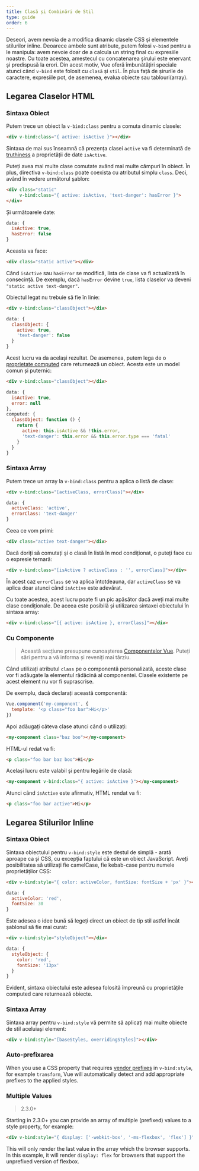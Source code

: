 ```yaml
---
title: Clasă și Combinări de Stil
type: guide
order: 6
---
```


Deseori, avem nevoia de a modifica dinamic clasele CSS și elementele stilurilor inline. Deoarece ambele sunt atribute, putem folosi `v-bind` pentru a le manipula: avem nevoie doar de a calcula un string final cu expresiile noastre. Cu toate acestea, amestecul cu concatenarea șirului este enervant și predispusă la erori. Din acest motiv, Vue oferă îmbunătățiri speciale atunci când `v-bind` este folosit cu `clasă` și `stil`. În plus față de șirurile de caractere, expresiile pot, de asemenea, evalua  obiecte sau tablouri(array).
 

## Legarea Claselor HTML

### Sintaxa Obiect

Putem trece un obiect la `v-bind:class` pentru a comuta dinamic clasele:

``` html
<div v-bind:class="{ active: isActive }"></div>
```

Sintaxa de mai sus înseamnă că prezența clasei `active` va fi determinată de [truthiness](https://developer.mozilla.org/en-US/docs/Glossary/Truthy) a proprietății de date `isActive`.

Puteți avea mai multe clase comutate având mai multe câmpuri în obiect. În plus, directiva `v-bind:class` poate coexista cu atributul simplu `class`. Deci, având în vedere următorul șablon:

``` html
<div class="static"
     v-bind:class="{ active: isActive, 'text-danger': hasError }">
</div>
```

Și următoarele date:

``` js
data: {
  isActive: true,
  hasError: false
}
```

Aceasta va face:

``` html
<div class="static active"></div>
```

Când `isActive` sau `hasError` se modifică, lista de clase va fi actualizată în consecință. De exemplu, dacă `hasError` devine `true`, lista claselor va deveni `"static active text-danger"`.

Obiectul legat nu trebuie să fie în linie:

``` html
<div v-bind:class="classObject"></div>
```
``` js
data: {
  classObject: {
    active: true,
    'text-danger': false
  }
}
```

Acest lucru va da același rezultat. De asemenea, putem lega de o [proprietate computed](computed.html) care returnează un obiect. Acesta este un model comun și puternic:

``` html
<div v-bind:class="classObject"></div>
```
``` js
data: {
  isActive: true,
  error: null
},
computed: {
  classObject: function () {
    return {
      active: this.isActive && !this.error,
      'text-danger': this.error && this.error.type === 'fatal'
    }
  }
}
```

### Sintaxa Array

Putem trece un array la `v-bind:class` pentru a aplica o listă de clase:

``` html
<div v-bind:class="[activeClass, errorClass]"></div>
```
``` js
data: {
  activeClass: 'active',
  errorClass: 'text-danger'
}
```

Ceea ce vom primi:

``` html
<div class="active text-danger"></div>
```

Dacă doriți să comutați și o clasă în listă în mod condiționat, o puteți face cu o expresie ternară:

``` html
<div v-bind:class="[isActive ? activeClass : '', errorClass]"></div>
```

În acest caz `errorClass` se va aplica întotdeauna, dar `activeClass` se va aplica doar atunci când `isActive` este adevărat.

Cu toate acestea, acest lucru poate fi un pic apăsător dacă aveți mai multe clase condiționale. De aceea este posibilă și utilizarea sintaxei obiectului în sintaxa array:

``` html
<div v-bind:class="[{ active: isActive }, errorClass]"></div>
```

### Cu Componente

> Această secțiune presupune cunoașterea [Componentelor Vue](components.html). Puteți sări pentru a vă informa și reveniți mai târziu.

Când utilizați atributul `class` pe o componentă personalizată, aceste clase vor fi adăugate la elementul rădăcină al componentei. Clasele existente pe acest element nu vor fi suprascrise.

De exemplu, dacă declarați această componentă:

``` js
Vue.component('my-component', {
  template: '<p class="foo bar">Hi</p>'
})
```

Apoi adăugați câteva clase atunci când o utilizați:

``` html
<my-component class="baz boo"></my-component>
```

HTML-ul redat va fi:

``` html
<p class="foo bar baz boo">Hi</p>
```

Același lucru este valabil și pentru legările de clasă:

``` html
<my-component v-bind:class="{ active: isActive }"></my-component>
```

Atunci când `isActive` este afirmativ, HTML rendat va fi:

``` html
<p class="foo bar active">Hi</p>
```

## Legarea Stilurilor Inline

### Sintaxa Obiect

Sintaxa obiectului pentru `v-bind:style` este destul de simplă - arată aproape ca și CSS, cu excepția faptului că este un obiect JavaScript. Aveți posibilitatea să utilizați fie camelCase, fie kebab-case pentru numele proprietăților CSS:

``` html
<div v-bind:style="{ color: activeColor, fontSize: fontSize + 'px' }"></div>
```
``` js
data: {
  activeColor: 'red',
  fontSize: 30
}
```

Este adesea o idee bună să legeți direct un obiect de tip stil astfel încât șablonul să fie mai curat:

``` html
<div v-bind:style="styleObject"></div>
```
``` js
data: {
  styleObject: {
    color: 'red',
    fontSize: '13px'
  }
}
```

Evident, sintaxa obiectului este adesea folosită împreună cu proprietățile computed care returnează obiecte.

### Sintaxa Array

Sintaxa array pentru `v-bind:style` vă permite să aplicați mai multe obiecte de stil aceluiași element:

``` html
<div v-bind:style="[baseStyles, overridingStyles]"></div>
```

### Auto-prefixarea

When you use a CSS property that requires [vendor prefixes](https://developer.mozilla.org/en-US/docs/Glossary/Vendor_Prefix) in `v-bind:style`, for example `transform`, Vue will automatically detect and add appropriate prefixes to the applied styles.

### Multiple Values

> 2.3.0+

Starting in 2.3.0+ you can provide an array of multiple (prefixed) values to a style property, for example:

``` html
<div v-bind:style="{ display: ['-webkit-box', '-ms-flexbox', 'flex'] }"></div>
```

This will only render the last value in the array which the browser supports. In this example, it will render `display: flex` for browsers that support the unprefixed version of flexbox.

